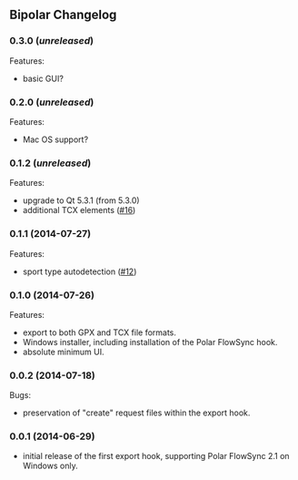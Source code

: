 ## Bipolar Changelog

### 0.3.0 (_unreleased_)
Features:
- basic GUI?

### 0.2.0 (_unreleased_)
Features:
- Mac OS support?

### 0.1.2 (_unreleased_)
Features:
- upgrade to Qt 5.3.1 (from 5.3.0)
- additional TCX elements ([#16](../../issues/16))

### 0.1.1 (2014-07-27)
Features:
- sport type autodetection ([#12](../../issues/12))

### 0.1.0 (2014-07-26)
Features:
- export to both GPX and TCX file formats.
- Windows installer, including installation of the Polar FlowSync hook.
- absolute minimum UI.

### 0.0.2 (2014-07-18)
Bugs:
- preservation of "create" request files within the export hook.

### 0.0.1 (2014-06-29)
- initial release of the first export hook, supporting Polar FlowSync 2.1 on
  Windows only.

